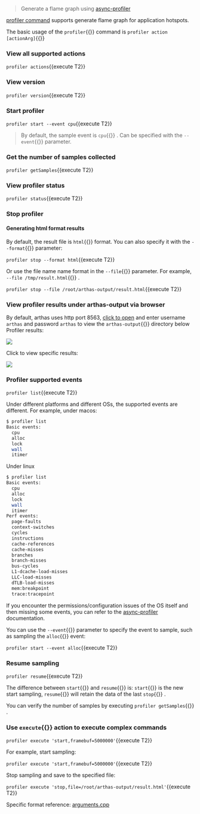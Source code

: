 > Generate a flame graph using [async-profiler](https://github.com/jvm-profiling-tools/async-profiler)

[profiler command](https://arthas.aliyun.com/en/doc/profiler.html) supports generate flame graph for application hotspots.

The basic usage of the `profiler`{{}} command is `profiler action [actionArg]`{{}}

### View all supported actions

`profiler actions`{{execute T2}}

### View version

`profiler version`{{execute T2}}

### Start profiler

`profiler start --event cpu`{{execute T2}}

> By default, the sample event is `cpu`{{}} . Can be specified with the `--event`{{}} parameter.

### Get the number of samples collected

`profiler getSamples`{{execute T2}}

### View profiler status

`profiler status`{{execute T2}}

### Stop profiler

#### Generating html format results

By default, the result file is `html`{{}} format. You can also specify it with the `--format`{{}} parameter:

`profiler stop --format html`{{execute T2}}

Or use the file name name format in the `--file`{{}} parameter. For example, `--file /tmp/result.html`{{}} .

`profiler stop --file /root/arthas-output/result.html`{{execute T2}}

### View profiler results under arthas-output via browser

By default, arthas uses http port 8563, [click to open]({{TRAFFIC_HOST1_8563}}/arthas-output/) and enter username `arthas` and password `arthas` to view the `arthas-output`{{}} directory below Profiler results:

![](https://arthas.aliyun.com/doc/_images/arthas-output.jpg)

Click to view specific results:

![](https://arthas.aliyun.com/doc/_images/arthas-output-svg.jpg)

### Profiler supported events

`profiler list`{{execute T2}}

Under different platforms and different OSs, the supported events are different. For example, under macos:

```bash
$ profiler list
Basic events:
  cpu
  alloc
  lock
  wall
  itimer
```

Under linux

```bash
$ profiler list
Basic events:
  cpu
  alloc
  lock
  wall
  itimer
Perf events:
  page-faults
  context-switches
  cycles
  instructions
  cache-references
  cache-misses
  branches
  branch-misses
  bus-cycles
  L1-dcache-load-misses
  LLC-load-misses
  dTLB-load-misses
  mem:breakpoint
  trace:tracepoint
```

If you encounter the permissions/configuration issues of the OS itself and then missing some events, you can refer to the [async-profiler](https://github.com/jvm-profiling-tools/async-profiler) documentation.

You can use the `--event`{{}} parameter to specify the event to sample, such as sampling the `alloc`{{}} event:

`profiler start --event alloc`{{execute T2}}

### Resume sampling

`profiler resume`{{execute T2}}

The difference between `start`{{}} and `resume`{{}} is: `start`{{}} is the new start sampling, `resume`{{}} will retain the data of the last `stop`{{}} .

You can verify the number of samples by executing `profiler getSamples`{{}} .

### Use `execute`{{}} action to execute complex commands

`profiler execute 'start,framebuf=5000000'`{{execute T2}}

For example, start sampling:

`profiler execute 'start,framebuf=5000000'`{{execute T2}}

Stop sampling and save to the specified file:

`profiler execute 'stop,file=/root/arthas-output/result.html'`{{execute T2}}

Specific format reference: [arguments.cpp](https://github.com/jvm-profiling-tools/async-profiler/blob/v2.5/src/arguments.cpp#L50)
